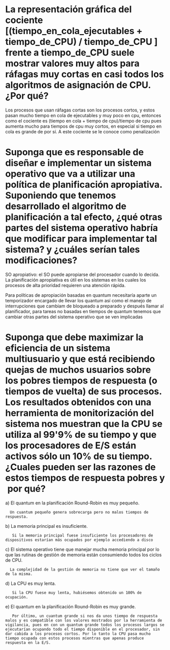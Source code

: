
# La representación gráfica del cociente [(tiempo_en_cola_ejecutables + tiempo_de_CPU) / tiempo_de_CPU ] frente a tiempo_de_CPU suele mostrar valores muy altos para ráfagas muy cortas en casi todos los algoritmos de asignación de CPU. ¿Por qué?

Los procesos que usan ráfagas cortas son los procesos cortos, y estos pasan mucho tiempo en cola de ejecutables y muy poco en cpu, entonces como el cociente es (tiempo en cola + tiempo de cpu)/tiempo de cpu pues aumenta mucho para tiempos de cpu muy cortos, en especial si tiempo en cola es grande de por sí. A este cociente se le conoce como penalización

# Suponga que es responsable de diseñar e implementar un sistema operativo que va a utilizar una política de planificación apropiativa. Suponiendo que tenemos desarrollado el algoritmo de planificación a tal efecto, ¿qué otras partes del sistema operativo habría que modificar para implementar tal sistema? y ¿cuáles serían tales modificaciones? 
SO apropiativo: el SO puede apropiarse del procesador cuando lo decida. La planificación apropiativa es útil en los sistemas en los cuales los procesos de alta prioridad requieren una atención rápida. 

Para políticas de apropiación basadas en quantum necesitaría aparte un temporizador encargado de llevar los quantum así como el manejo de interrupciones que cambiam de bloqueado a preparado y después llamar al planificador, para tareas no basadas en tiempos de quantum tenemos que cambiar otras partes del sistema operativo que se ven implicadas



#  Suponga que debe maximizar la eficiencia de un sistema multiusuario y que está recibiendo quejas de muchos usuarios sobre los pobres tiempos de respuesta (o tiempos de vuelta) de sus procesos. Los resultados obtenidos con una herramienta de monitorización del sistema nos muestran que la CPU se utiliza al 99'9% de su tiempo y que los procesadores de E/S están activos sólo un 10% de su tiempo. ¿Cuales pueden ser las razones de estos tiempos de respuesta pobres y  por qué?

a) El quantum en la planificación Round-Robin es muy pequeño.

      Un cuantum pequeño genera sobrecarga pero no malos tiempos de respuesta.
      
b) La memoria principal es insuficiente.

       Si la memoria principal fuese insuficiente los procesadores de dispositivos estarían más ocupados por ejemplo accediendo a disco
       
c) El sistema operativo tiene que manejar mucha memoria principal por lo que las rutinas de gestión de memoria están consumiendo todos los ciclos de CPU.

      La complejidad de la gestión de memoria no tiene que ver el tamaño de la misma.

d) La CPU es muy lenta.

       Si la CPU fuese muy lenta, hubiésemos obtenido un 100% de ocupación.

e) El quantum en la planificación Round-Robin es muy grande.

       Por último, un cuantum grande si nos da unos tiempo de respuesta malos y es compatible con los valores mostrados por la herramienta de vigilancia, pues en con un quantum grande todos los procesos largos se ejecutarían ocupando todo el tiempo disponible en el procesador, sin dar cabida a los procesos cortos. Por lo tanto la CPU pasa mucho tiempo ocupada con estos procesos mientras que apenas produce respuesta en la E/S.
